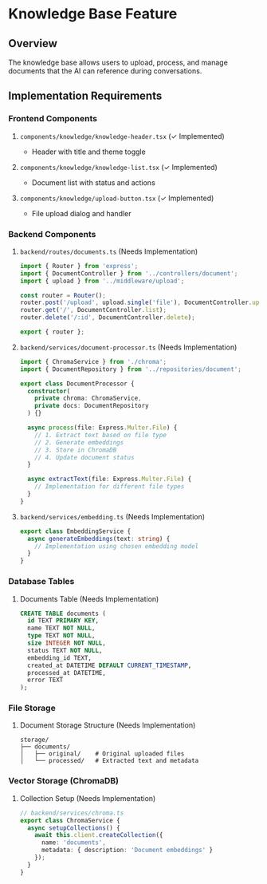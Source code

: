 # Knowledge Base Feature

## Overview
The knowledge base allows users to upload, process, and manage documents that the AI can reference during conversations.

## Implementation Requirements

### Frontend Components
1. `components/knowledge/knowledge-header.tsx` (✓ Implemented)
   - Header with title and theme toggle

2. `components/knowledge/knowledge-list.tsx` (✓ Implemented)
   - Document list with status and actions

3. `components/knowledge/upload-button.tsx` (✓ Implemented)
   - File upload dialog and handler

### Backend Components
1. `backend/routes/documents.ts` (Needs Implementation)
   ```typescript
   import { Router } from 'express';
   import { DocumentController } from '../controllers/document';
   import { upload } from '../middleware/upload';

   const router = Router();
   router.post('/upload', upload.single('file'), DocumentController.upload);
   router.get('/', DocumentController.list);
   router.delete('/:id', DocumentController.delete);

   export { router };
   ```

2. `backend/services/document-processor.ts` (Needs Implementation)
   ```typescript
   import { ChromaService } from './chroma';
   import { DocumentRepository } from '../repositories/document';

   export class DocumentProcessor {
     constructor(
       private chroma: ChromaService,
       private docs: DocumentRepository
     ) {}

     async process(file: Express.Multer.File) {
       // 1. Extract text based on file type
       // 2. Generate embeddings
       // 3. Store in ChromaDB
       // 4. Update document status
     }

     async extractText(file: Express.Multer.File) {
       // Implementation for different file types
     }
   }
   ```

3. `backend/services/embedding.ts` (Needs Implementation)
   ```typescript
   export class EmbeddingService {
     async generateEmbeddings(text: string) {
       // Implementation using chosen embedding model
     }
   }
   ```

### Database Tables
1. Documents Table (Needs Implementation)
   ```sql
   CREATE TABLE documents (
     id TEXT PRIMARY KEY,
     name TEXT NOT NULL,
     type TEXT NOT NULL,
     size INTEGER NOT NULL,
     status TEXT NOT NULL,
     embedding_id TEXT,
     created_at DATETIME DEFAULT CURRENT_TIMESTAMP,
     processed_at DATETIME,
     error TEXT
   );
   ```

### File Storage
1. Document Storage Structure (Needs Implementation)
   ```
   storage/
   ├── documents/
   │   ├── original/    # Original uploaded files
   │   └── processed/   # Extracted text and metadata
   ```

### Vector Storage (ChromaDB)
1. Collection Setup (Needs Implementation)
   ```typescript
   // backend/services/chroma.ts
   export class ChromaService {
     async setupCollections() {
       await this.client.createCollection({
         name: 'documents',
         metadata: { description: 'Document embeddings' }
       });
     }
   }
   ```